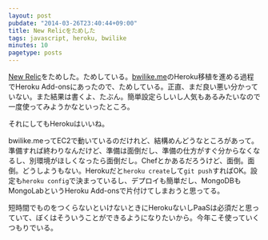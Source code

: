 ```yaml
---
layout: post
pubdate: "2014-03-26T23:40:44+09:00"
title: New Relicをためした
tags: javascript, heroku, bwilike
minutes: 10
pagetype: posts
---
```

[New Relic](http://newrelic.com/)をためした。ためしている。[bwilike.me](http://bwilike.me)のHeroku移植を進める過程でHeroku Add-onsにあったので、ためしている。正直、まだ良い悪い分かっていない。また結果は書くよ、たぶん。簡単設定らしいし人気もあるみたいなので一度使ってみようかなといったところ。

それにしてもHerokuはいいね。

bwilike.meってEC2で動いているのだけれど、結構めんどうなところがあって。準備すれば終わりなんだけど、準備は面倒だし、準備の仕方がすぐ分からなくなるし、別環境がほしくなったら面倒だし。Chefとかあるだろうけど、面倒。面倒。どうしようもない。Herokuだと`heroku create`して`git push`すればOK。設定も`heroku config`で決まっているし、デプロイも簡単だし、MongoDBもMongoLabというHeroku Add-onsで片付けてしまおうと思ってる。

短時間でものをつくらないといけないときにHerokuないしPaaSは必須だと思っていて、ぼくはそういうことができるようになりたいから。今年こそ使っていくつもりでいる。
